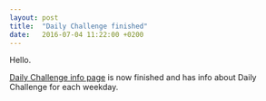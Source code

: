 ```yaml
---
layout: post
title:  "Daily Challenge finished"
date:   2016-07-04 11:22:00 +0200
---
```

Hello.

[Daily Challenge info page](/bns/daily-challenge) is now finished and has info about
Daily Challenge for each weekday.
